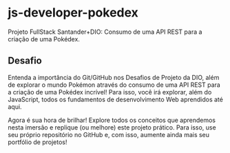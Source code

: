 # js-developer-pokedex
Projeto FullStack Santander+DIO: Consumo de uma API REST para a criação de uma Pokédex.
## Desafio
Entenda a importância do Git/GitHub nos Desafios de Projeto da DIO, além de explorar o mundo Pokémon através do consumo de uma API REST para a criação de uma Pokédex incrível! Para isso, você irá explorar, além do JavaScript, todos os fundamentos de desenvolvimento Web aprendidos até aqui.  
 
Agora é sua hora de brilhar! Explore todos os conceitos que aprendemos nesta imersão e replique (ou melhore) este projeto prático. Para isso, use seu próprio repositório no GitHub e, com isso, aumente ainda mais seu portfólio de projetos!  

